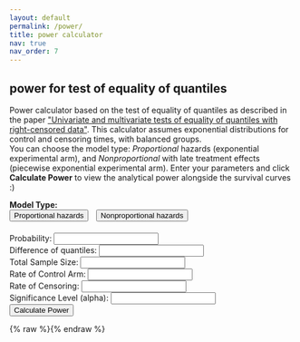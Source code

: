 ```yaml
---
layout: default
permalink: /power/
title: power calculator
nav: true
nav_order: 7
---
```


<h2>power for test of equality of quantiles</h2>

Power calculator based on the test of equality of quantiles as described in the paper ["Univariate and multivariate tests of equality of quantiles with right-censored data"](https://arxiv.org/abs/2505.03234).
This calculator assumes exponential distributions for control and censoring times, with balanced groups.  
You can choose the model type: *Proportional* hazards (exponential experimental arm), and *Nonproportional* with late treatment effects (piecewise exponential experimental arm).
Enter your parameters and click **Calculate Power** to view the analytical power alongside the survival curves :)

<div>
  <label><strong>Model Type:</strong></label><br>
  <button id="model-exp" class="model-btn" style="margin-right: 10px;">Proportional hazards</button>
  <button id="model-piecewise" class="model-btn">Nonproportional hazards</button>
</div>

<form id="power-form" style="margin-top: 20px;">
  <label>Probability: <input type="number" id="prob" step="any" required></label><br>
  <label>Difference of quantiles: <input type="number" id="diff" step="any" required></label><br>
  <label>Total Sample Size: <input type="number" id="sample-size" required></label><br>
  <label>Rate of Control Arm: <input type="number" id="rate-control" step="any" required></label><br>
  <label>Rate of Censoring: <input type="number" id="rate-cens" step="any" required></label><br>
  <label>Significance Level (alpha): <input type="number" id="alpha" step="any" required></label><br>
  <div id="tcut-container" style="display:none">
    <label>Piecewise Cut Time: <input type="number" id="tcut" step="any"></label><br>
  </div>
  <button type="submit">Calculate Power</button>
</form>

<p id="result"></p>

<canvas id="survival-chart" width="800" height="400"></canvas>

<script src="https://cdn.jsdelivr.net/npm/chart.js@4.4.1/dist/chart.umd.min.js"></script>
<script src="https://cdn.jsdelivr.net/npm/chartjs-plugin-annotation@1.4.0/dist/chartjs-plugin-annotation.min.js"></script>

{% raw %}<script>
Chart.register(window['chartjs-plugin-annotation']);

function normCDF(x) {
  var sign = x < 0 ? -1 : 1;
  x = Math.abs(x) / Math.sqrt(2);
  var a1 = 0.254829592, a2 = -0.284496736, a3 = 1.421413741,
      a4 = -1.453152027, a5 = 1.061405429, p = 0.3275911;
  var t = 1 / (1 + p * x);
  var y = 1 - (((((a5 * t + a4) * t) + a3) * t + a2) * t + a1) * t * Math.exp(-x * x);
  return 0.5 * (1 + sign * y);
}

function inverseErf(x) {
  let a = 0.147;
  let ln = Math.log(1 - x * x);
  let term1 = 2 / (Math.PI * a) + ln / 2;
  let term2 = ln / a;
  return Math.sign(x) * Math.sqrt(Math.sqrt(term1 * term1 - term2) - term1);
}

function normSInv(p) {
  return Math.sqrt(2) * inverseErf(2 * p - 1);
}

function expo_pdf(x, lambda) {
  return lambda * Math.exp(-lambda * x);
}

let modelType = "exponential";

window.addEventListener("DOMContentLoaded", function () {
  const form = document.getElementById("power-form");
  document.getElementById("model-exp").addEventListener("click", () => {
    modelType = "exponential";
    document.getElementById("tcut-container").style.display = "none";
  });
  document.getElementById("model-piecewise").addEventListener("click", () => {
    modelType = "piecewise";
    document.getElementById("tcut-container").style.display = "block";
  });

  form.addEventListener("submit", function (e) {
    e.preventDefault();
    const prob = parseFloat(document.getElementById("prob").value);
    const diff = parseFloat(document.getElementById("diff").value);
    const n = parseFloat(document.getElementById("sample-size").value);
    const rateC = parseFloat(document.getElementById("rate-control").value);
    const rateCens = parseFloat(document.getElementById("rate-cens").value);
    const alpha = parseFloat(document.getElementById("alpha").value);
    const z_critical = Math.abs(normSInv(1 - alpha / 2));

    const quantC = -Math.log(1 - prob) / rateC;
    let rateE, quantE, phiE;

    if (modelType === "piecewise") {
      const tcut = parseFloat(document.getElementById("tcut").value);
      if (quantC - tcut <= diff) {
        alert("Invalid parameters: quantC - tcut must be greater than diff.");
        return;
      }
      rateE = (Math.log(1 - prob) + rateC * tcut) / (tcut + diff - quantC);
      const cutoffProb = 1 - Math.exp(-rateC * tcut);
      if (prob < cutoffProb) {
        quantE = -Math.log(1 - prob) / rateC;
      } else {
        quantE = tcut - (Math.log(1 - prob) + rateC * tcut) / rateE;
      }
      phiE = (rateC / (rateC + rateCens)) * (Math.exp((rateC + rateCens) * tcut) - 1)
          + (rateE / (rateE + rateCens)) * Math.exp((rateC - rateE) * tcut)
          * (Math.exp((rateE + rateCens) * quantE) - Math.exp((rateE + rateCens) * tcut));
    } else {
      rateE = -Math.log(1 - prob) / (quantC - diff);
      quantE = quantC - diff;
      phiE = rateE / (rateE + rateCens) * (Math.exp((rateE + rateCens) * quantE) - 1);
    }

    const phiC = rateC / (rateC + rateCens) * (Math.exp((rateC + rateCens) * quantC) - 1);

    const sigma2 = Math.pow(1 - prob, 2) * (
      phiC / (0.5 * Math.pow(expo_pdf(quantC, rateC), 2)) +
      phiE / (0.5 * Math.pow(expo_pdf(quantE, rateE), 2))
    );
    const se = Math.sqrt(sigma2 / n);
    const power = 1 - normCDF(z_critical - diff / se) + normCDF(-z_critical - diff / se);

    if (isNaN(power)) {
      document.getElementById("result").innerText = "Error: invalid calculation.";
    } else {
      document.getElementById("result").innerText =
        "Estimated Power: " + (power * 100).toFixed(2) + "%";
    }

    const timeMax = Math.max(quantC, quantE) * 1.5;
    const timePoints = Array.from({ length: 100 }, (_, i) => +(timeMax * i / 99).toFixed(2));

    const survivalC = timePoints.map(t => Math.exp(-rateC * t));
    let survivalE;
    if (modelType === "piecewise") {
      const tcut = parseFloat(document.getElementById("tcut").value);
      survivalE = timePoints.map(t => {
        if (t <= tcut) return Math.exp(-rateC * t);
        return Math.exp(-rateC * tcut) * Math.exp(-rateE * (t - tcut));
      });
    } else {
      survivalE = timePoints.map(t => Math.exp(-rateE * t));
    }

    const ctx = document.getElementById("survival-chart").getContext("2d");
    if (window.survivalChartInstance) window.survivalChartInstance.destroy();

    window.survivalChartInstance = new Chart(ctx, {
      type: "line",
      data: {
        labels: timePoints,
        datasets: [
          {
            label: "Control Arm",
            data: survivalC,
            borderColor: "limegreen",
            fill: false,
            tension: 0.3,
            borderWidth: 2,
          },
          {
            label: "Experimental Arm",
            data: survivalE,
            borderColor: "darkgreen",
            fill: false,
            tension: 0.3,
            borderWidth: 2,
          }
        ],
      },
      options: {
        responsive: true,
        plugins: {
          title: {
            display: true,
            text: "Survival Functions",
            font: { size: 18 }
          },
          legend: { labels: { font: { size: 14 } } },
          annotation: {
            annotations: {
              hLine: {
                type: 'line',
                yMin: 1 - prob,
                yMax: 1 - prob,
                borderColor: 'green',
                borderWidth: 2,
                borderDash: [6, 6],
                label: {
                  content: `1 - p = ${(1 - prob).toFixed(2)}`,
                  enabled: true,
                  position: 'start',
                  backgroundColor: 'rgba(0,0,0,0.7)',
                  color: '#fff',
                  font: { style: 'italic' }
                }
              }
            }
          }
        },
        scales: {
          x: {
            title: { display: true, text: "Time", font: { size: 16 } },
            ticks: { callback: val => +val.toFixed(2) }
          },
          y: {
            min: 0,
            max: 1,
            title: { display: true, text: "Survival Probability", font: { size: 16 } },
            ticks: { stepSize: 0.2, callback: val => val.toFixed(1) }
          }
        }
      }
    });
  });
});
</script>{% endraw %}

